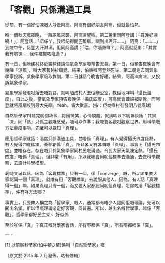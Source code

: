# 「客觀」只係溝通工具

從前，有一個好怕凍嘅人叫做阿高。阿高有個好朋友阿登，佢就最怕熱。

喺一個秋天嘅夜晚，一陣寒風來襲，阿高凍醒咗。第二朝佢同阿登講：「尋晚好凍喎！」，阿登話：「唔係丫，我唔記得開巴蕉扇，瞓到出晒汗……」 阿高：「………」到咗中午，阿登大汗淋漓，佢同阿高講：「喂，你唔熱咩？」 阿高就話喇：「其實我有啲凍……我件褸擺咗喺邊？」

有一日，佢哋條村終於籌夠錢請個氣象學家嚟預告天氣。第一日，佢預告夜晚會有幾陣「涼風」，叫大家著夠衫瞓覺。結果，怕熱嘅阿登熱死咗，第二朝走去同氣象學家投訴。氣象學家吸取教訓，第二日就話今晚會好暖。結果，阿高凍病咗，又投訴氣象學家。

氣象學家發現咁落去唔對路，就叫晒成村人去佢辦公室，教佢地咩叫「攝氏溫度」。自此之後，當氣象學家預告夜晚係「攝氏四度」，阿高就會蓋綿被瞓覺，而阿登就將風扇校到最大先瞓。Yeah，皆大歡喜。(按：佢哋條村冇發明八號風球)

自然哲學家[1]聽完呢個故事，捋鬚微笑，心情靚靚，就講咗以下呢番說話：其實「凍」同「熱」只係主觀嘅感覺，唔可以作準；我哋要客觀咁觀察世界，用科學嘅方法量度事物，先至可以探知「真理」。

應用哲學家就話：溫度只係溝通工具，並唔係「真理」。有人覺得攝氏四度係熱，有人覺得四度係凍，全部都係「真」，所以各人有各自嘅「真理」。事實上「攝氏四度」並唔存在，存在嘅只係氣象學家同村民嘅溝通，令到大家天氣凍定熱。「攝氏四度」唔係「真理」，但非常「有用」，所以我哋會用呢個標準去溝通，去做科學觀察，去設計科學模型。

我哋又可以話，因為「客觀標準」只有一個，係「converge」嘅，所以如果要大家認同一個「真理」，就唯有用「客觀標準」去說服其他人。因為，有人話「真理得一個」嘛。如果真理只有一個，而又要大家都認同呢個真理，咁除咗用「客觀標準」，仲有咩方法唧？

事實上，只要俾人稱之為「哲學家」嘅人，通常都有唔少人認同佢嘅理論，先可以闖出名堂。所以佢嘅理論必定好客觀，同普遍。所以，越出名嘅哲學家，越係「客觀」。哲學家都好民主架~ (好似係

至於咩係「真」？真正嘅哲學家會話，所有嘢都係「真」，所有嘢都唔係「真」。

— -

[1] 以前啲科學家(如牛頓之輩)係叫「自然哲學家」嘅

（原文於 2015 年 7 月發佈，略有修輯）

